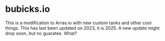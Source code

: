 # bubicks.io
This is a modification to Arras.io with new custom tanks and other cool things.
This has last been updated on 2023, it is 2025.
A new update might drop soon, but no guaratee.
What?

